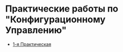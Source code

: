 # Практические работы по "Конфигурационному Управлению"

- [1-я Практическая](https://github.com/teqnot/config-management/blob/main/pract1.md)
